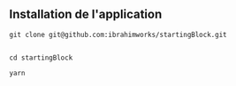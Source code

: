 ## Installation de l'application

```
git clone git@github.com:ibrahimworks/startingBlock.git


cd startingBlock

yarn

```


